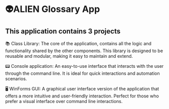 # 👽ALIEN Glossary App
## This application contains 3 projects

📚 Class Library:
The core of the application, contains all the logic and functionality shared by the other components.
This library is designed to be reusable and modular, making it easy to maintain and extend.

📟 Console application: An easy-to-use interface that interacts with the user through the command line.
It is ideal for quick interactions and automation scenarios.

🖥️ WinForms GUI: A graphical user interface version of the application that offers a more intuitive and user-friendly interaction.
Perfect for those who prefer a visual interface over command line interactions.
